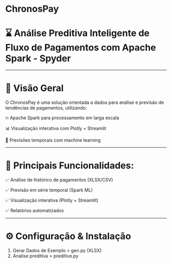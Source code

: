 # ChronosPay

# ⌛  Análise Preditiva Inteligente de Fluxo de Pagamentos com Apache Spark - Spyder

---

# 📌 Visão Geral

O ChronosPay é uma solução orientada a dados para análise e previsão de tendências de pagamentos, utilizando:

🔥 Apache Spark para processamento em larga escala

📊 Visualização interativa com Plotly + Streamlit

🔮 Previsões temporais com machine learning

---

# 🔹 Principais Funcionalidades:

✅ Análise de histórico de pagamentos (XLSX/CSV)

✅ Previsão em série temporal (Spark ML)

✅ Visualização interativa (Plotly + Streamlit)

✅ Relatórios automatizados

---

# ⚙️ Configuração & Instalação

1. Gerar Dados de Exemplo > gen.py (XLSX)
2. Analise preditiva > preditive.py


